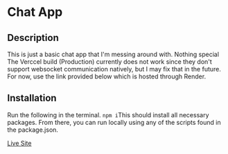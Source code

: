 # Chat App

## Description
This is just a basic chat app that I'm messing around with. Nothing special The Verccel build (Production) currently does not work since they don't support websocket communication natively, but I may fix that in the future. For now, use the link provided below which is hosted through Render.

## Installation 
Run the following in the terminal.  ```npm i```This should install all necessary packages. From there, you can run locally using any of the scripts found in the package.json.  

[Live Site](https://chill-chat.onrender.com)
